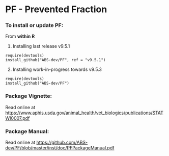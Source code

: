 PF - Prevented Fraction
==


### To install or update PF:

From **within R**

1. Installing last release v9.5.1

```
require(devtools)
install_github("ABS-dev/PF", ref = "v9.5.1")
```

2. Installing work-in-progress towards v9.5.3

```
require(devtools)
install_github("ABS-dev/PF")
```

### Package Vignette:

Read online at https://www.aphis.usda.gov/animal_health/vet_biologics/publications/STATWI0007.pdf

### Package Manual:

Read online at https://github.com/ABS-dev/PF/blob/master/inst/doc/PFPackageManual.pdf

